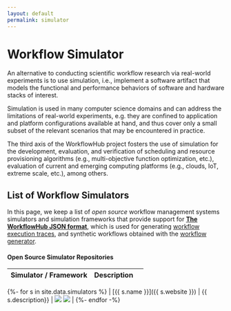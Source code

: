```yaml
---
layout: default
permalink: simulator
---
```


# Workflow Simulator

An alternative to conducting scientific workflow research via real-world 
experiments is to use simulation, i.e., implement a software artifact that 
models the functional and performance behaviors of software and hardware 
stacks of interest. 

Simulation is used in many computer science domains and can address the 
limitations of real-world experiments, e.g. they are confined to application 
and platform configurations available at hand, and thus cover only a small 
subset of the relevant scenarios that may be encountered in practice.

The third axis of the WorkflowHub project fosters the use of simulation for
the development, evaluation, and verification of scheduling and resource 
provisioning algorithms (e.g., multi-objective function optimization, etc.), 
evaluation of current and emerging computing platforms (e.g., clouds, IoT,
extreme scale, etc.), among others.
 

## List of Workflow Simulators

In this page, we keep a list of _open source_ workflow management systems 
simulators and simulation frameworks that provide support for 
**[The WorkflowHub JSON format](/json-format)**,
which is used for generating [workflow execution traces](/traces), and 
synthetic workflows obtained with the [workflow generator](/generator).

#### Open Source Simulator Repositories

| Simulator / Framework | Description |  |
|---|---|---|
{%- for s in site.data.simulators %}
| [{{ s.name }}]({{ s.website }}) | {{ s.description}} | <img src="https://travis-ci.org/{{ s.travis }}"/> <img src="{{ s.release }}"/> |
{%- endfor -%}
